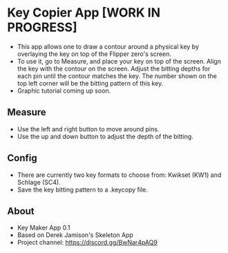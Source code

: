 # Key Copier App [WORK IN PROGRESS]
- This app allows one to draw a contour around a physical key by overlaying the key on top of the Flipper zero's screen. 
- To use it, go to Measure, and place your key on top of the screen. Align the key with the contour on the screen. Adjust the bitting depths for each pin until the contour matches the key. The number shown on the top left corner will be the bitting pattern of this key. 
- Graphic tutorial coming up soon. 
## Measure
- Use the left and right button to move around pins. 
- Use the up and down button to adjust the depth of the bitting. 
## Config
- There are currently two key formats to choose from: Kwikset (KW1) and Schlage (SC4). 
- Save the key bitting pattern to a .keycopy file.
## About
- Key Maker App 0.1
- Based on Derek Jamison's Skeleton App
- Project channel: https://discord.gg/BwNar4pAQ9



